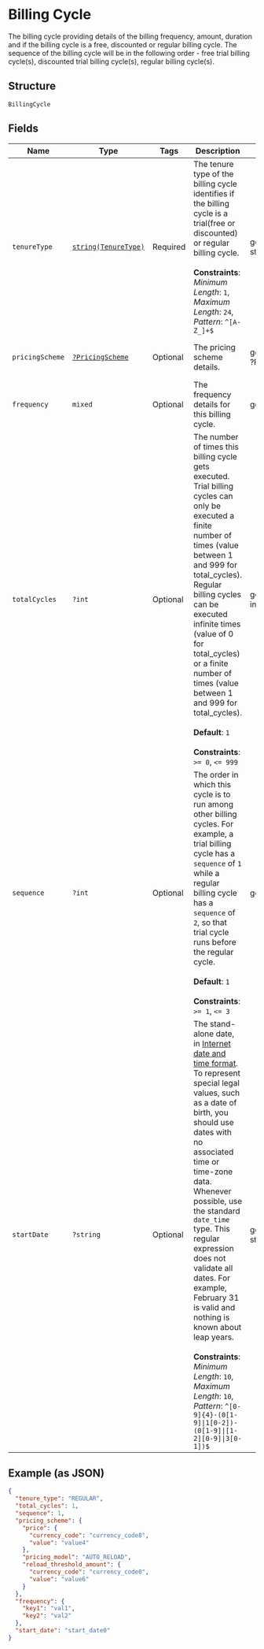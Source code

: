 
# Billing Cycle

The billing cycle providing details of the billing frequency, amount, duration and if the billing cycle is a free, discounted or regular billing cycle. The sequence of the billing cycle will be in the following order - free trial billing cycle(s), discounted trial billing cycle(s), regular billing cycle(s).

## Structure

`BillingCycle`

## Fields

| Name | Type | Tags | Description | Getter | Setter |
|  --- | --- | --- | --- | --- | --- |
| `tenureType` | [`string(TenureType)`](../../doc/models/tenure-type.md) | Required | The tenure type of the billing cycle identifies if the billing cycle is a trial(free or discounted) or regular billing cycle.<br><br>**Constraints**: *Minimum Length*: `1`, *Maximum Length*: `24`, *Pattern*: `^[A-Z_]+$` | getTenureType(): string | setTenureType(string tenureType): void |
| `pricingScheme` | [`?PricingScheme`](../../doc/models/pricing-scheme.md) | Optional | The pricing scheme details. | getPricingScheme(): ?PricingScheme | setPricingScheme(?PricingScheme pricingScheme): void |
| `frequency` | `mixed` | Optional | The frequency details for this billing cycle. | getFrequency(): | setFrequency( frequency): void |
| `totalCycles` | `?int` | Optional | The number of times this billing cycle gets executed. Trial billing cycles can only be executed a finite number of times (value between 1 and 999 for total_cycles). Regular billing cycles can be executed infinite times (value of 0 for total_cycles) or a finite number of times (value between 1 and 999 for total_cycles).<br><br>**Default**: `1`<br><br>**Constraints**: `>= 0`, `<= 999` | getTotalCycles(): ?int | setTotalCycles(?int totalCycles): void |
| `sequence` | `?int` | Optional | The order in which this cycle is to run among other billing cycles. For example, a trial billing cycle has a `sequence` of `1` while a regular billing cycle has a `sequence` of `2`, so that trial cycle runs before the regular cycle.<br><br>**Default**: `1`<br><br>**Constraints**: `>= 1`, `<= 3` | getSequence(): ?int | setSequence(?int sequence): void |
| `startDate` | `?string` | Optional | The stand-alone date, in [Internet date and time format](https://tools.ietf.org/html/rfc3339#section-5.6). To represent special legal values, such as a date of birth, you should use dates with no associated time or time-zone data. Whenever possible, use the standard `date_time` type. This regular expression does not validate all dates. For example, February 31 is valid and nothing is known about leap years.<br><br>**Constraints**: *Minimum Length*: `10`, *Maximum Length*: `10`, *Pattern*: `^[0-9]{4}-(0[1-9]\|1[0-2])-(0[1-9]\|[1-2][0-9]\|3[0-1])$` | getStartDate(): ?string | setStartDate(?string startDate): void |

## Example (as JSON)

```json
{
  "tenure_type": "REGULAR",
  "total_cycles": 1,
  "sequence": 1,
  "pricing_scheme": {
    "price": {
      "currency_code": "currency_code8",
      "value": "value4"
    },
    "pricing_model": "AUTO_RELOAD",
    "reload_threshold_amount": {
      "currency_code": "currency_code0",
      "value": "value6"
    }
  },
  "frequency": {
    "key1": "val1",
    "key2": "val2"
  },
  "start_date": "start_date0"
}
```

